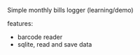 Simple monthly bills logger (learning/demo)

features:
- barcode reader
- sqlite, read and save data
